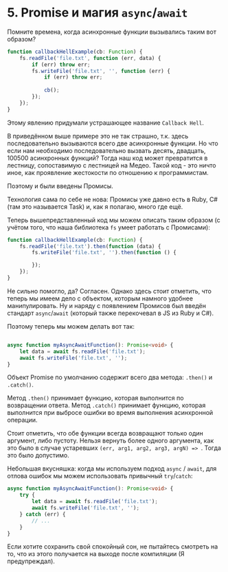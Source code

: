 # 5. Promise и магия `async`/`await`

Помните времена, когда асинхронные функции вызывались таким вот образом?

```typescript
function callbackHellExample(cb: Function) {
    fs.readFile('file.txt', function (err, data) {
        if (err) throw err;
        fs.writeFile('file.txt', '', function (err) {
            if (err) throw err;
            
            cb();
        });
    });
}
```

Этому явлению придумали устрашающее название `Callback Hell`.

В приведённом выше примере это не так страшно, т.к. здесь последовательно вызываются всего две асинхронные функции. Но что если нам необходимо последовательно вызвать десять, двадцать, 100500 асинхронных функций? Тогда наш код может превратится в лестницу, сопоставимую с лестницей на Медео. Такой код - это ничто иное, как проявление жестокости по отношению к программистам.

Поэтому и были введены Промисы.

Технология сама по себе не нова: Промисы уже давно есть в Ruby, C# (там это называется Task) и, как я полагаю, много где ещё.

Теперь вышепредставленный код мы можем описать таким образом (с учётом того, что наша библиотека `fs` умеет работать с Промисами):

```javascript
function callbackHellExample(cb: Function) {
    fs.readFile('file.txt').then(function (data) {
        fs.writeFile('file.txt', '').then(function () {

        });
    });
}
```

Не сильно помогло, да? Согласен. Однако здесь стоит отметить, что теперь мы имеем дело с объектом, которым намного удобнее манипулировать. Ну и наряду с появлением Промисов был введён стандарт `async`/`await` (который также перекочевал в JS из Ruby и C#).

Поэтому теперь мы можем делать вот так:

```typescript

async function myAsyncAwaitFunction(): Promise<void> {
    let data = await fs.readFile('file.txt');
    await fs.writeFile('file.txt', '');
}

```

Объект Promise по умолчанию содержит всего два метода: `.then()` и `.catch()`.

Метод `.then()` принимает функцию, которая выполнится по возвращении ответа.
Метод `.catch()` принимает функцию, которая выполнится при выбросе ошибки во время выполнения асинхронной операции.

Стоит отметить, что обе функции всегда возвращают только один аргумент, либо пустоту. Нельзя вернуть более одного аргумента, как это было в случае устаревших `(err, arg1, arg2, arg3, argN) => `. Тогда это было допустимо.

Небольшая вкусняшка: когда мы используем подход `async` / `await`, для отлова ошибок мы можем использовать привычный `try`/`catch`:

```typescript
async function myAsyncAwaitFunction(): Promise<void> {
    try {
        let data = await fs.readFile('file.txt');
        await fs.writeFile('file.txt', '');
    } catch (err) {
        // ...
    }
}
```

Если хотите сохранить свой спокойный сон, не пытайтесь смотреть на то, что из этого получается на выходе после компиляции (Я предупреждал).
